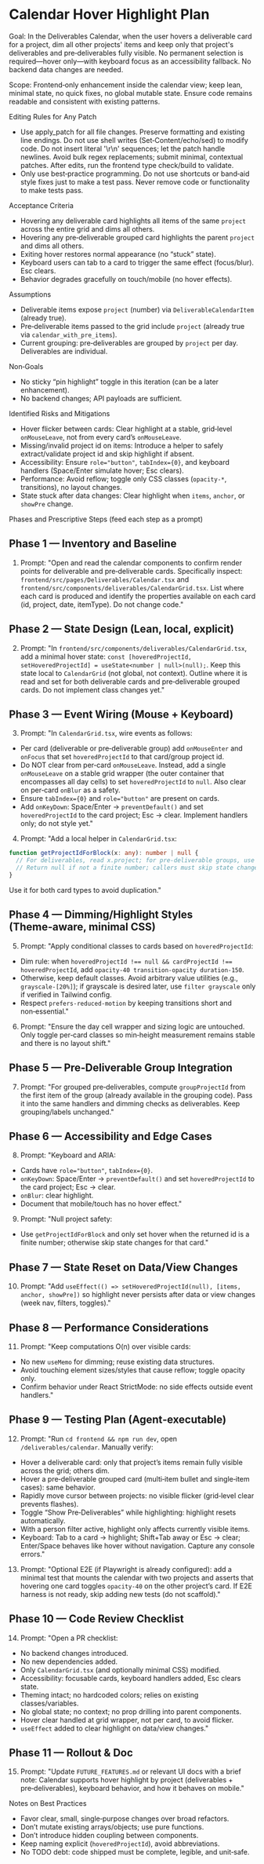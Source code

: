 # Calendar Hover Highlight Plan

Goal: In the Deliverables Calendar, when the user hovers a deliverable card for a project, dim all other projects' items and keep only that project's deliverables and pre‑deliverables fully visible. No permanent selection is required—hover only—with keyboard focus as an accessibility fallback. No backend data changes are needed.

Scope: Frontend‑only enhancement inside the calendar view; keep lean, minimal state, no quick fixes, no global mutable state. Ensure code remains readable and consistent with existing patterns.

Editing Rules for Any Patch
- Use apply_patch for all file changes. Preserve formatting and existing line endings. Do not use shell writes (Set‑Content/echo/sed) to modify code. Do not insert literal '\r\n' sequences; let the patch handle newlines. Avoid bulk regex replacements; submit minimal, contextual patches. After edits, run the frontend type check/build to validate.
- Only use best‑practice programming. Do not use shortcuts or band‑aid style fixes just to make a test pass. Never remove code or functionality to make tests pass.

Acceptance Criteria
- Hovering any deliverable card highlights all items of the same `project` across the entire grid and dims all others.
- Hovering any pre‑deliverable grouped card highlights the parent `project` and dims all others.
- Exiting hover restores normal appearance (no “stuck” state).
- Keyboard users can tab to a card to trigger the same effect (focus/blur). Esc clears.
- Behavior degrades gracefully on touch/mobile (no hover effects).

Assumptions
- Deliverable items expose `project` (number) via `DeliverableCalendarItem` (already true).
- Pre‑deliverable items passed to the grid include `project` (already true via `calendar_with_pre_items`).
- Current grouping: pre‑deliverables are grouped by `project` per day. Deliverables are individual.

Non‑Goals
- No sticky “pin highlight” toggle in this iteration (can be a later enhancement).
- No backend changes; API payloads are sufficient.

Identified Risks and Mitigations
- Hover flicker between cards: Clear highlight at a stable, grid‑level `onMouseLeave`, not from every card’s `onMouseLeave`.
- Missing/invalid project id on items: Introduce a helper to safely extract/validate project id and skip highlight if absent.
- Accessibility: Ensure `role="button"`, `tabIndex={0}`, and keyboard handlers (Space/Enter simulate hover; Esc clears).
- Performance: Avoid reflow; toggle only CSS classes (`opacity-*`, transitions), no layout changes.
- State stuck after data changes: Clear highlight when `items`, `anchor`, or `showPre` change.

Phases and Prescriptive Steps (feed each step as a prompt)

## Phase 1 — Inventory and Baseline

1) Prompt: "Open and read the calendar components to confirm render points for deliverable and pre‑deliverable cards. Specifically inspect: `frontend/src/pages/Deliverables/Calendar.tsx` and `frontend/src/components/deliverables/CalendarGrid.tsx`. List where each card is produced and identify the properties available on each card (id, project, date, itemType). Do not change code."

## Phase 2 — State Design (Lean, local, explicit)

2) Prompt: "In `frontend/src/components/deliverables/CalendarGrid.tsx`, add a minimal hover state: `const [hoveredProjectId, setHoveredProjectId] = useState<number | null>(null);`. Keep this state local to `CalendarGrid` (not global, not context). Outline where it is read and set for both deliverable cards and pre‑deliverable grouped cards. Do not implement class changes yet."

## Phase 3 — Event Wiring (Mouse + Keyboard)

3) Prompt: "In `CalendarGrid.tsx`, wire events as follows:
- Per card (deliverable or pre‑deliverable group) add `onMouseEnter` and `onFocus` that set `hoveredProjectId` to that card/group project id.
- Do NOT clear from per‑card `onMouseLeave`. Instead, add a single `onMouseLeave` on a stable grid wrapper (the outer container that encompasses all day cells) to set `hoveredProjectId` to `null`. Also clear on per‑card `onBlur` as a safety.
- Ensure `tabIndex={0}` and `role="button"` are present on cards.
- Add `onKeyDown`: Space/Enter → `preventDefault()` and set `hoveredProjectId` to the card project; Esc → clear.
Implement handlers only; do not style yet."

4) Prompt: "Add a local helper in `CalendarGrid.tsx`:
```ts
function getProjectIdForBlock(x: any): number | null {
  // For deliverables, read x.project; for pre‑deliverable groups, use the first item's project.
  // Return null if not a finite number; callers must skip state changes for null.
}
```
Use it for both card types to avoid duplication."

## Phase 4 — Dimming/Highlight Styles (Theme‑aware, minimal CSS)

5) Prompt: "Apply conditional classes to cards based on `hoveredProjectId`:
- Dim rule: when `hoveredProjectId !== null && cardProjectId !== hoveredProjectId`, add `opacity-40 transition-opacity duration-150`.
- Otherwise, keep default classes. Avoid arbitrary value utilities (e.g., `grayscale-[20%]`); if grayscale is desired later, use `filter grayscale` only if verified in Tailwind config.
- Respect `prefers-reduced-motion` by keeping transitions short and non‑essential."

6) Prompt: "Ensure the day cell wrapper and sizing logic are untouched. Only toggle per‑card classes so min‑height measurement remains stable and there is no layout shift."

## Phase 5 — Pre‑Deliverable Group Integration

7) Prompt: "For grouped pre‑deliverables, compute `groupProjectId` from the first item of the group (already available in the grouping code). Pass it into the same handlers and dimming checks as deliverables. Keep grouping/labels unchanged."

## Phase 6 — Accessibility and Edge Cases

8) Prompt: "Keyboard and ARIA:
- Cards have `role="button"`, `tabIndex={0}`.
- `onKeyDown`: Space/Enter → `preventDefault()` and set `hoveredProjectId` to the card project; Esc → clear.
- `onBlur`: clear highlight.
- Document that mobile/touch has no hover effect."

9) Prompt: "Null project safety:
- Use `getProjectIdForBlock` and only set hover when the returned id is a finite number; otherwise skip state changes for that card."

## Phase 7 — State Reset on Data/View Changes

10) Prompt: "Add `useEffect(() => setHoveredProjectId(null), [items, anchor, showPre])` so highlight never persists after data or view changes (week nav, filters, toggles)."

## Phase 8 — Performance Considerations

11) Prompt: "Keep computations O(n) over visible cards:
- No new `useMemo` for dimming; reuse existing data structures.
- Avoid touching element sizes/styles that cause reflow; toggle opacity only.
- Confirm behavior under React StrictMode: no side effects outside event handlers."

## Phase 9 — Testing Plan (Agent‑executable)

12) Prompt: "Run `cd frontend && npm run dev`, open `/deliverables/calendar`. Manually verify:
- Hover a deliverable card: only that project’s items remain fully visible across the grid; others dim.
- Hover a pre‑deliverable grouped card (multi‑item bullet and single‑item cases): same behavior.
- Rapidly move cursor between projects: no visible flicker (grid‑level clear prevents flashes).
- Toggle “Show Pre‑Deliverables” while highlighting: highlight resets automatically.
- With a person filter active, highlight only affects currently visible items.
- Keyboard: Tab to a card → highlight; Shift+Tab away or Esc → clear; Enter/Space behaves like hover without navigation.
Capture any console errors."

13) Prompt: "Optional E2E (if Playwright is already configured): add a minimal test that mounts the calendar with two projects and asserts that hovering one card toggles `opacity-40` on the other project’s card. If E2E harness is not ready, skip adding new tests (do not scaffold)."

## Phase 10 — Code Review Checklist

14) Prompt: "Open a PR checklist:
- No backend changes introduced.
- No new dependencies added.
- Only `CalendarGrid.tsx` (and optionally minimal CSS) modified.
- Accessibility: focusable cards, keyboard handlers added, Esc clears state.
- Theming intact; no hardcoded colors; relies on existing classes/variables.
- No global state; no context; no prop drilling into parent components.
- Hover clear handled at grid wrapper, not per card, to avoid flicker.
- `useEffect` added to clear highlight on data/view changes."

## Phase 11 — Rollout & Doc

15) Prompt: "Update `FUTURE_FEATURES.md` or relevant UI docs with a brief note: Calendar supports hover highlight by project (deliverables + pre‑deliverables), keyboard behavior, and how it behaves on mobile."

Notes on Best Practices
- Favor clear, small, single‑purpose changes over broad refactors.
- Don’t mutate existing arrays/objects; use pure functions.
- Don’t introduce hidden coupling between components.
- Keep naming explicit (`hoveredProjectId`), avoid abbreviations.
- No TODO debt: code shipped must be complete, legible, and unit‑safe.
